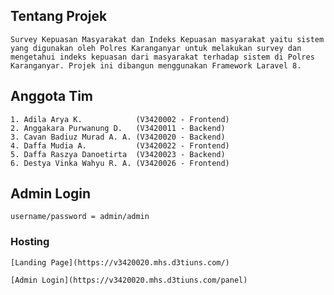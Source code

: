 ## Tentang Projek

    Survey Kepuasan Masyarakat dan Indeks Kepuasan masyarakat yaitu sistem yang digunakan oleh Polres Karanganyar untuk melakukan survey dan mengetahui indeks kepuasan dari masyarakat terhadap sistem di Polres Karanganyar. Projek ini dibangun menggunakan Framework Laravel 8.

## Anggota Tim

    1. Adila Arya K.            (V3420002 - Frontend)
    2. Anggakara Purwanung D.   (V3420011 - Backend)
    3. Cavan Badiuz Murad A. A. (V3420020 - Backend)
    4. Daffa Mudia A.           (V3420022 - Frontend)
    5. Daffa Raszya Danoetirta  (V3420023 - Backend)
    6. Destya Vinka Wahyu R. A. (V3420026 - Frontend)

## Admin Login

    username/password = admin/admin

### Hosting

    [Landing Page](https://v3420020.mhs.d3tiuns.com/)

    [Admin Login](https://v3420020.mhs.d3tiuns.com/panel)
